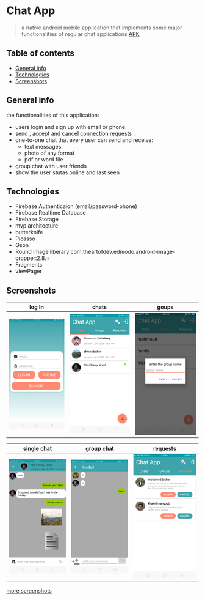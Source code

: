 # Chat App
>a native android mobile application that implements some major  functionalities of regular chat applications.[APK](https://drive.google.com/file/d/13oQV19QWRxSryWOUBmnzKjEZ7De1ZeHU/view?usp=sharing)
## Table of contents
* [General info](#general-info)
* [Technologies](#technologies)
* [Screenshots](#screenshots)


## General info
the functionalities of  this application:
* users login and  sign up  with email or phone.
* send , accept and cancel connection requests .
* one-to-one chat that every user can send and receive:
  * text messages
  * photo of any format
  * pdf  or word file 
* group chat with user friends 
* show the user stutas online and last seen


## Technologies
* Firebase Authenticaion (email/password-phone)
* Firebase Realtime Database
* Firebase Storage
* mvp architecture
* butterknife
* Picasso
* Gson
* Round image liberary com.theartofdev.edmodo:android-image-cropper:2.8.+
* Fragments 
* viewPager 


## Screenshots
|log In |chats|goups|
|-------|----------|-----------|
|![Example screenshot](https://github.com/AhmedElbisher/ChatApp/blob/master/chat%20app%20screen%20Images/chat_login.png?raw=true)|![Example screenshot](https://github.com/AhmedElbisher/ChatApp/blob/master/chat%20app%20screen%20Images/chats.png?raw=true)|![Example screenshot](https://github.com/AhmedElbisher/ChatApp/blob/master/chat%20app%20screen%20Images/create_new_group.png?raw=true)|

|single chat |group chat|requests|
|-------|----------|-----------|
|![Example screenshot](https://github.com/AhmedElbisher/ChatApp/blob/master/chat%20app%20screen%20Images/singleChat.png?raw=true)|![Example screenshot](https://github.com/AhmedElbisher/ChatApp/blob/master/chat%20app%20screen%20Images/group%20chat.png?raw=true)|![Example screenshot](https://github.com/AhmedElbisher/ChatApp/blob/master/chat%20app%20screen%20Images/reqeusts.png?raw=true)|

[more screenshots](https://github.com/AhmedElbisher/ChatApp/tree/master/chat%20app%20screen%20Images)
